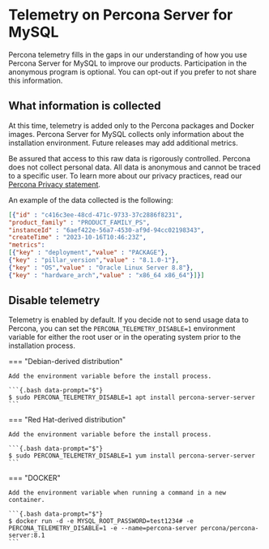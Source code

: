 # Telemetry on Percona Server for MySQL

Percona telemetry fills in the gaps in our understanding of how you use Percona Server for MySQL to improve our products. Participation in the anonymous program is optional. You can opt-out if you prefer to not share this information.

## What information is collected

At this time, telemetry is added only to the Percona packages and Docker images. Percona Server for MySQL collects only information about the installation environment. Future releases may add additional metrics.

Be assured that access to this raw data is rigorously controlled. Percona does not collect personal data. All data is anonymous and cannot be traced to a specific user. To learn more about our privacy practices, read our [Percona Privacy statement].

An example of the data collected is the following:

```JSON
[{"id" : "c416c3ee-48cd-471c-9733-37c2886f8231",
"product_family" : "PRODUCT_FAMILY_PS",
"instanceId" : "6aef422e-56a7-4530-af9d-94cc02198343",
"createTime" : "2023-10-16T10:46:23Z",
"metrics":
[{"key" : "deployment","value" : "PACKAGE"},
{"key" : "pillar_version","value" : "8.1.0-1"},
{"key" : "OS","value" : "Oracle Linux Server 8.8"},
{"key" : "hardware_arch","value" : "x86_64 x86_64"}]}]
```

## Disable telemetry

Telemetry is enabled by default. If you decide not to send usage data to Percona, you can set the `PERCONA_TELEMETRY_DISABLE=1` environment variable for either the root user or in the operating system prior to the installation process.

=== "Debian-derived distribution"

    Add the environment variable before the install process.

    ```{.bash data-prompt="$"}
    $ sudo PERCONA_TELEMETRY_DISABLE=1 apt install percona-server-server
    ```

=== "Red Hat-derived distribution"

    Add the environment variable before the install process.
    
    ```{.bash data-prompt="$"}
    $ sudo PERCONA_TELEMETRY_DISABLE=1 yum install percona-server-server
    ```

=== "DOCKER"

    Add the environment variable when running a command in a new container.
    
    ```{.bash data-prompt="$"}
    $ docker run -d -e MYSQL_ROOT_PASSWORD=test1234# -e PERCONA_TELEMETRY_DISABLE=1 -e --name=percona-server percona/percona-server:8.1
    ```

[Percona Privacy statement]: https://www.percona.com/privacy-policy#h.e34c40q8sb1a